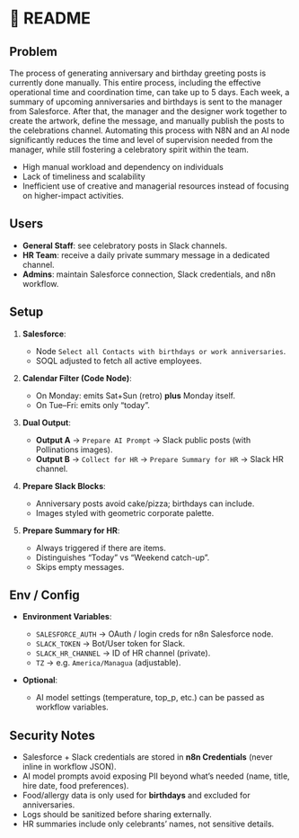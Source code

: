 # 📘 README

## Problem 
The process of generating anniversary and birthday greeting posts is currently done manually. This entire process, including the effective operational time and coordination time, can take up to 5 days. Each week, a summary of upcoming anniversaries and birthdays is sent to the manager from Salesforce. After that, the manager and the designer work together to create the artwork, define the message, and manually publish the posts to the celebrations channel. Automating this process with N8N and an AI node significantly reduces the time and level of supervision needed from the manager, while still fostering a celebratory spirit within the team.
- High manual workload and dependency on individuals
- Lack of timeliness and scalability
- Inefficient use of creative and managerial resources instead of focusing on higher-impact activities.

## Users  
- **General Staff**: see celebratory posts in Slack channels.  
- **HR Team**: receive a daily private summary message in a dedicated channel.  
- **Admins**: maintain Salesforce connection, Slack credentials, and n8n workflow.  

## Setup  
1. **Salesforce**:  
   - Node `Select all Contacts with birthdays or work anniversaries`.  
   - SOQL adjusted to fetch all active employees.  

2. **Calendar Filter (Code Node)**:  
   - On Monday: emits Sat+Sun (retro) **plus** Monday itself.  
   - On Tue–Fri: emits only “today”.  

3. **Dual Output**:  
   - **Output A** → `Prepare AI Prompt` → Slack public posts (with Pollinations images).  
   - **Output B** → `Collect for HR` → `Prepare Summary for HR` → Slack HR channel.  

4. **Prepare Slack Blocks**:  
   - Anniversary posts avoid cake/pizza; birthdays can include.  
   - Images styled with geometric corporate palette.  

5. **Prepare Summary for HR**:  
   - Always triggered if there are items.  
   - Distinguishes “Today” vs “Weekend catch-up”.  
   - Skips empty messages.  

## Env / Config  
- **Environment Variables**:  
  - `SALESFORCE_AUTH` → OAuth / login creds for n8n Salesforce node.  
  - `SLACK_TOKEN` → Bot/User token for Slack.  
  - `SLACK_HR_CHANNEL` → ID of HR channel (private).  
  - `TZ` → e.g. `America/Managua` (adjustable).  

- **Optional**:  
  - AI model settings (temperature, top_p, etc.) can be passed as workflow variables.  

## Security Notes  
- Salesforce + Slack credentials are stored in **n8n Credentials** (never inline in workflow JSON).  
- AI model prompts avoid exposing PII beyond what’s needed (name, title, hire date, food preferences).  
- Food/allergy data is only used for **birthdays** and excluded for anniversaries.  
- Logs should be sanitized before sharing externally.  
- HR summaries include only celebrants’ names, not sensitive details.  
